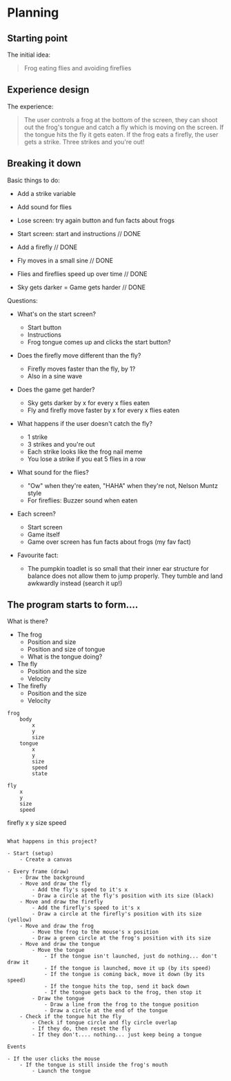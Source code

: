 # Planning

## Starting point

The initial idea:

> Frog eating flies and avoiding fireflies

## Experience design

The experience:

> The user controls a frog at the bottom of the screen, they can shoot out the frog's tongue and catch a fly which is moving on the screen. If the tongue hits the fly it gets eaten. If the frog eats a firefly, the user gets a strike. Three strikes and you're out!

## Breaking it down

Basic things to do:


- Add a strike variable
- Add sound for flies
- Lose screen: try again button and fun facts about frogs

- Start screen: start and instructions // DONE
- Add a firefly // DONE
- Fly moves in a small sine // DONE
- Flies and fireflies speed up over time // DONE
- Sky gets darker = Game gets harder // DONE



Questions:

- What's on the start screen?
    - Start button
    - Instructions
    - Frog tongue comes up and clicks the start button?
- Does the firefly move different than the fly?
    - Firefly moves faster than the fly, by 1?
    - Also in a sine wave
- Does the game get harder?
    - Sky gets darker by x for every x flies eaten
    - Fly and firefly move faster by x for every x flies eaten
- What happens if the user doesn't catch the fly?
    - 1 strike
    - 3 strikes and you're out
    - Each strike looks like the frog nail meme
    - You lose a strike if you eat 5 flies in a row
- What sound for the flies?
    - "Ow" when they're eaten, "HAHA" when they're not, Nelson Muntz style
    - For fireflies: Buzzer sound when eaten
- Each screen?
    - Start screen
    - Game itself
    - Game over screen has fun facts about frogs (my fav fact)


- Favourite fact:
    - The pumpkin toadlet is so small that their inner ear structure for balance does not allow them to jump properly. They tumble and land awkwardly instead (search it up!)

## The program starts to form....

What is there?

- The frog
    - Position and size
    - Position and size of tongue
    - What is the tongue doing?
- The fly
    - Position and the size
    - Velocity
- The firefly
    - Position and the size
    - Velocity

```
frog
    body
        x
        y
        size
    tongue
        x
        y
        size
        speed
        state

fly
    x
    y
    size
    speed
```
firefly
    x
    y
    size
    speed
```

What happens in this project?

- Start (setup)
    - Create a canvas
    
- Every frame (draw)
    - Draw the background
    - Move and draw the fly
        - Add the fly's speed to it's x
        - Draw a circle at the fly's position with its size (black)
    - Move and draw the firefly
        - Add the firefly's speed to it's x
        - Draw a circle at the firefly's position with its size (yellow)
    - Move and draw the frog
        - Move the frog to the mouse's x position
        - Draw a green circle at the frog's position with its size
    - Move and draw the tongue
        - Move the tongue
            - If the tongue isn't launched, just do nothing... don't draw it
            - If the tongue is launched, move it up (by its speed)
            - If the tongue is coming back, move it down (by its speed)
            - If the tongue hits the top, send it back down
            - If the tongue gets back to the frog, then stop it
        - Draw the tongue
            - Draw a line from the frog to the tongue position
            - Draw a circle at the end of the tongue
    - Check if the tongue hit the fly
        - Check if tongue circle and fly circle overlap
        - If they do, then reset the fly
        - If they don't.... nothing... just keep being a tongue

Events

- If the user clicks the mouse
    - If the tongue is still inside the frog's mouth
        - Launch the tongue

